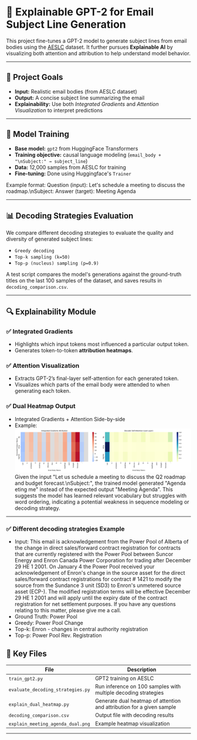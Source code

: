 # 📧 Explainable GPT-2 for Email Subject Line Generation

This project fine-tunes a GPT-2 model to generate subject lines from email bodies using the [AESLC](https://huggingface.co/datasets/Yale-LILY/aeslc) dataset. It further pursues **Explainable AI** by visualizing both attention and attribution to help understand model behavior.

---

## 🚀 Project Goals

- **Input:** Realistic email bodies (from AESLC dataset)
- **Output:** A concise subject line summarizing the email
- **Explainability:** Use both *Integrated Gradients* and *Attention Visualization* to interpret predictions

---

## 🧠 Model Training

- **Base model:** `gpt2` from HuggingFace Transformers
- **Training objective:** causal language modeling (`email_body + "\nSubject:" → subject_line`)
- **Data:** 12,000 samples from AESLC for training
- **Fine-tuning:** Done using Huggingface's `Trainer`

Example format:
Question (input): Let's schedule a meeting to discuss the roadmap.\nSubject:
Answer (target): Meeting Agenda


---

## 📊 Decoding Strategies Evaluation

We compare different decoding strategies to evaluate the quality and diversity of generated subject lines:

- `Greedy decoding`
- `Top-k sampling (k=50)`
- `Top-p (nucleus) sampling (p=0.9)`

A test script compares the model's generations against the ground-truth titles on the last 100 samples of the dataset, and saves results in `decoding_comparison.csv`.

---

## 🔍 Explainability Module

### ✅ Integrated Gradients

- Highlights which input tokens most influenced a particular output token.
- Generates token-to-token **attribution heatmaps**.

### ✅ Attention Visualization

- Extracts GPT-2’s final-layer self-attention for each generated token.
- Visualizes which parts of the email body were attended to when generating each token.

### ✅ Dual Heatmap Output

- Integrated Gradients + Attention Side-by-side
- Example:
  ![example](explain_meeting_agenda_dual.png)
Given the input "Let us schedule a meeting to discuss the Q2 roadmap and budget forecast.\nSubject:", the trained model generated "Agenda eting me" instead of the expected output "Meeting Agenda".
This suggests the model has learned relevant vocabulary but struggles with word ordering, indicating a potential weakness in sequence modeling or decoding strategy.
---

### ✅ Different decoding strategies Example
- Input: This email is acknowledgement from the Power Pool of Alberta of the change in direct sales/forward contract registration for contracts that are currently registered with the Power Pool between Suncor Energy and Enron Canada Power Corporation for trading after December 29 HE 1 2001. On January 4 the Power Pool received your acknowledgement of Enron's change in the source asset for the direct sales/forward contract registrations for contract # 1421 to modify the source from the Sundance 3 unit (SD3) to Enron's unmetered source asset (ECP-). The modified registration terms will be effective December 29 HE 1 2001 and will apply until the expiry date of the contract registration for net settlement purposes. If you have any questions relating to this matter, please give me a call.
- Ground Truth: Power Pool
-  Greedy: Power Pool Change
-  Top-k: Enron - changes in central authority registration
-  Top-p: Power Pool Rev. Registration 

## 📁 Key Files

| File | Description |
|------|-------------|
| `train_gpt2.py` | GPT2 training on AESLC |
| `evaluate_decoding_strategies.py` | Run inference on 100 samples with multiple decoding strategies |
| `explain_dual_heatmap.py` | Generate dual heatmap of attention and attribution for a given sample |
| `decoding_comparison.csv` | Output file with decoding results |
| `explain_meeting_agenda_dual.png` | Example heatmap visualization |

---

